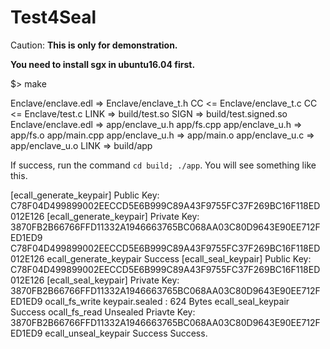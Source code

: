 # Test4Seal

Caution: **This is only for demonstration.**

**You need to install sgx in ubuntu16.04 first.**

  $> make 

  Enclave/enclave.edl => Enclave/enclave_t.h
  CC <= Enclave/enclave_t.c
  CC <= Enclave/test.c
  LINK => build/test.so
  SIGN => build/test.signed.so
  Enclave/enclave.edl => app/enclave_u.h
  app/fs.cpp app/enclave_u.h => app/fs.o
  app/main.cpp app/enclave_u.h => app/main.o
  app/enclave_u.c => app/enclave_u.o
  LINK => build/app


If success, run the command `cd build; ./app`. You will see something like this.

  [ecall_generate_keypair] Public Key: C78F04D499899002EECCD5E6B999C89A43F9755FC37F269BC16F118ED012E126
  [ecall_generate_keypair] Private Key: 3870FB2B66766FFD11332A1946663765BC068AA03C80D9643E90EE712FED1ED9
  C78F04D499899002EECCD5E6B999C89A43F9755FC37F269BC16F118ED012E126
  ecall_generate_keypair Success
  [ecall_seal_keypair] Public Key: C78F04D499899002EECCD5E6B999C89A43F9755FC37F269BC16F118ED012E126
  [ecall_seal_keypair] Private Key: 3870FB2B66766FFD11332A1946663765BC068AA03C80D9643E90EE712FED1ED9
  ocall_fs_write
  keypair.sealed : 624 Bytes
  ecall_seal_keypair Success
  ocall_fs_read
  Unsealed Priavte Key: 3870FB2B66766FFD11332A1946663765BC068AA03C80D9643E90EE712FED1ED9
  ecall_unseal_keypair Success
  Success.
